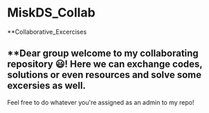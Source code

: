 # MiskDS_Collab
**Collaborative_Excercises

**Dear group welcome to my collaborating repository 😃! 
Here we can exchange codes, solutions or even resources and solve some excersies as well.
-------------------------------------------------------------------------------------------------------
Feel free to do whatever you're assigned as an admin to my repo!
